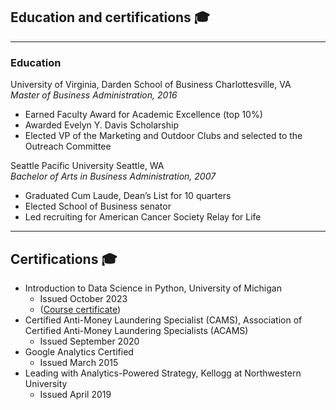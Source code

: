 ## Education and certifications 🎓

---

### Education

University of Virginia, Darden School of Business	Charlottesville, VA
<br>
<em>Master of Business Administration, 2016</em>
* Earned Faculty Award for Academic Excellence (top 10%)
* Awarded Evelyn Y. Davis Scholarship 
* Elected VP of the Marketing and Outdoor Clubs and selected to the Outreach Committee

Seattle Pacific University	Seattle, WA
<br>
<em>Bachelor of Arts in Business Administration, 2007</em>
* Graduated Cum Laude, Dean’s List for 10 quarters
* Elected School of Business senator
* Led recruiting for American Cancer Society Relay for Life

---

## Certifications 🎓
* Introduction to Data Science in Python, University of Michigan 
    * Issued October 2023
    * ([Course certificate](https://www.coursera.org/account/accomplishments/certificate/KWLW2J2NYZ9Y))
* Certified Anti-Money Laundering Specialist (CAMS), Association of Certified Anti-Money Laundering Specialists (ACAMS)
    * Issued September 2020
* Google Analytics Certified
    * Issued March 2015
* Leading with Analytics-Powered Strategy, Kellogg at Northwestern University
    * Issued April 2019
